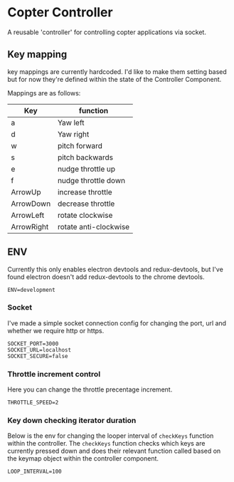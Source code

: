 Copter Controller 
===

A reusable 'controller' for controlling copter applications via socket.

## Key mapping

key mappings are currently hardcoded. I'd like to make them setting based but for now they're defined within the state of the Controller Component.

Mappings are as follows:

Key | function
--- | ---
a | Yaw left
d | Yaw right
w | pitch forward
s | pitch backwards
e | nudge throttle up
f | nudge throttle down
ArrowUp | increase throttle
ArrowDown | decrease throttle
ArrowLeft | rotate clockwise
ArrowRight | rotate anti-clockwise

## ENV 
Currently this only enables electron devtools and redux-devtools, but I've found electron doesn't add redux-devtools to the chrome devtools.
```
ENV=development
```
### Socket
I've made a simple socket connection config for changing the port, url and whether we require http or https.
```
SOCKET_PORT=3000
SOCKET_URL=localhost
SOCKET_SECURE=false
```

### Throttle increment control
Here you can change the throttle precentage increment.
```
THROTTLE_SPEED=2
```

### Key down checking iterator duration
Below is the env for changing the looper interval of `checkKeys` function within the controller. The `checkKeys` function checks which keys are currently pressed down and does their relevant function called based on the keymap object within the controller component.  
```
LOOP_INTERVAL=100
```